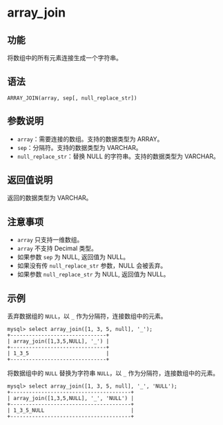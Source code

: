 # array_join

## 功能

将数组中的所有元素连接生成一个字符串。

## 语法

`ARRAY_JOIN(array, sep[, null_replace_str])`

## 参数说明

* `array`：需要连接的数组。支持的数据类型为 ARRAY。
* `sep`：分隔符。支持的数据类型为 VARCHAR。
* `null_replace_str`：替换 NULL 的字符串。支持的数据类型为 VARCHAR。

## 返回值说明

返回的数据类型为 VARCHAR。

## 注意事项

* `array` 只支持一维数组。
* `array` 不支持 Decimal 类型。
* 如果参数 `sep` 为 NULL, 返回值为 NULL。
* 如果没有传 `null_replace_str` 参数，NULL 会被丢弃。
* 如果参数 `null_replace_str` 为 NULL, 返回值为 NULL。

## 示例

丢弃数据组的 `NULL`，以 `_` 作为分隔符，连接数组中的元素。

```Plain Text
mysql> select array_join([1, 3, 5, null], '_');
+-------------------------------+
| array_join([1,3,5,NULL], '_') |
+-------------------------------+
| 1_3_5                         |
+-------------------------------+
```

将数据组中的 `NULL` 替换为字符串 `NULL`，以 `_` 作为分隔符，连接数组中的元素。

```Plain Text
mysql> select array_join([1, 3, 5, null], '_', 'NULL');
+---------------------------------------+
| array_join([1,3,5,NULL], '_', 'NULL') |
+---------------------------------------+
| 1_3_5_NULL                            |
+---------------------------------------+
```
